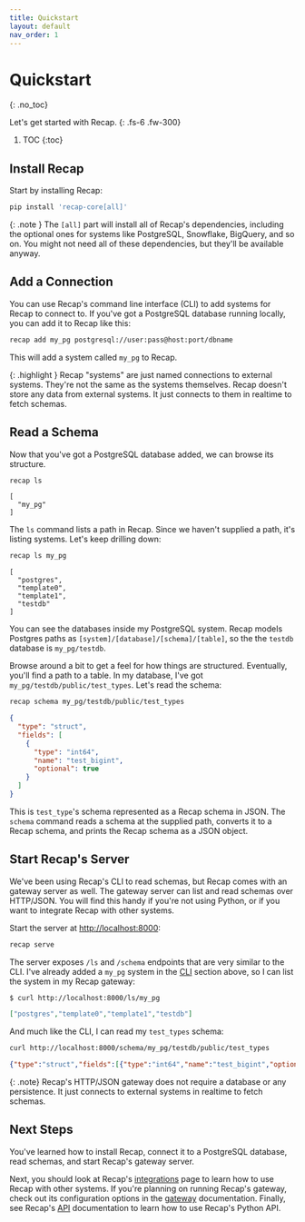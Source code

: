 ```yaml
---
title: Quickstart
layout: default
nav_order: 1
---
```


# Quickstart
{: .no_toc}

Let's get started with Recap.
{: .fs-6 .fw-300}

1. TOC
{:toc}

## Install Recap

Start by installing Recap:

```bash
pip install 'recap-core[all]'
```

{: .note }
The `[all]` part will install all of Recap's dependencies, including the optional ones for systems like PostgreSQL, Snowflake, BigQuery, and so on. You might not need all of these dependencies, but they'll be available anyway.

## Add a Connection

You can use Recap's command line interface (CLI) to add systems for Recap to connect to. If you've got a PostgreSQL database running locally, you can add it to Recap like this:

```bash
recap add my_pg postgresql://user:pass@host:port/dbname
```

This will add a system called `my_pg` to Recap.

{: .highlight }
Recap "systems" are just named connections to external systems. They're not the same as the systems themselves. Recap doesn't store any data from external systems. It just connects to them in realtime to fetch schemas.

## Read a Schema

Now that you've got a PostgreSQL database added, we can browse its structure.

```bash
recap ls
```

```
[
  "my_pg"
]
```

The `ls` command lists a path in Recap. Since we haven't supplied a path, it's listing systems. Let's keep drilling down:

```bash
recap ls my_pg
```

```
[
  "postgres",
  "template0",
  "template1",
  "testdb"
]
```

You can see the databases inside my PostgreSQL system. Recap models Postgres paths as `[system]/[database]/[schema]/[table]`, so the the `testdb` database is `my_pg/testdb`.

Browse around a bit to get a feel for how things are structured. Eventually, you'll find a path to a table. In my database, I've got `my_pg/testdb/public/test_types`. Let's read the schema:

```bash
recap schema my_pg/testdb/public/test_types
```

```json
{
  "type": "struct",
  "fields": [
    {
      "type": "int64",
      "name": "test_bigint",
      "optional": true
    }
  ]
}
```

This is `test_type`'s schema represented as a Recap schema in JSON. The `schema` command reads a schema at the supplied path, converts it to a Recap schema, and prints the Recap schema as a JSON object.

## Start Recap's Server

We've been using Recap's CLI to read schemas, but Recap comes with an gateway server as well. The gateway server can list and read schemas over HTTP/JSON. You will find this handy if you're not using Python, or if you want to integrate Recap with other systems.

Start the server at [http://localhost:8000](http://localhost:8000):

```bash
recap serve
```

The server exposes `/ls` and `/schema` endpoints that are very similar to the CLI. I've already added a `my_pg` system in the [CLI](#cli) section above, so I can list the system in my Recap gateway:

```bash
$ curl http://localhost:8000/ls/my_pg
```

```json
["postgres","template0","template1","testdb"]
```

And much like the CLI, I can read my `test_types` schema:

```bash
curl http://localhost:8000/schema/my_pg/testdb/public/test_types
```

```json
{"type":"struct","fields":[{"type":"int64","name":"test_bigint","optional":true}]}
```

{: .note}
Recap's HTTP/JSON gateway does not require a database or any persistence. It just connects to external systems in realtime to fetch schemas.

## Next Steps

You've learned how to install Recap, connect it to a PostgreSQL database, read schemas, and start Recap's gateway server.

Next, you should look at Recap's [integrations](/docs/integrations) page to learn how to use Recap with other systems. If you're planning on running Recap's gateway, check out its configuration options in the [gateway](/docs/gateway) documentation. Finally, see Recap's [API](/docs/api) documentation to learn how to use Recap's Python API.